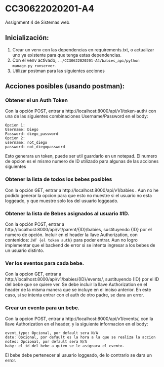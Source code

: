 # CC30622020201-A4
Assignment 4 de Sistemas web.

## Inicialización:
1. Crear un venv con las dependencias en requirements.txt, o actualizar uno ya existente para que tenga estas dependencias.
2. Con el venv activado, `../CC30622020201-A4/babies_api/python manage.py runserver`.
3. Utilizar postman para las siguientes acciones

## Acciones posibles (usando postman):
### Obtener el un Auth Token
Con la opción POST, entrar a http://localhost:8000/api/v1/token-auth/ con una de las siguientes combinaciones Username/Password en el body:
```
Opcion 1:
Username: Diego
Password: diego_password
Opcion 2:
username: not_diego
password: not_diegopassword
```
Esto generara un token, puede ser util guardarlo en un notepad. El numero de opcion es el mismo numero de ID utilizado para algunas de las acciones siguientes

### Obtener la lista de todos los bebes posibles
Con la opción GET, entrar a http://localhost:8000/api/v1/babies . Aun no he podido generar la opcion para que esto no muestre si el usuario no esta loggeado, y que muestre solo los del usuario loggeado.

### Obtener la lista de Bebes asignados al usuario #ID.
Con la opción POST, entrar a http://localhost:8000/api/v1/parent/{ID}/babies, sustituyendo {ID} por el numero de opción. Incluir en el header la llave Authorization, con contenidos: `JWT {el token auth}` para poder entrar. Aun no logro implementar que el backend de error si se intenta ingresar a los bebes de un usuario distinto.

### Ver los eventos para cada bebe.
Con la opcion GET, entrar a http://localhost:8000/api/v1/babies/{ID}/events/, sustituyendo {ID} por el ID del bebe que se quiere ver. Se debe incluir la llave Authorization en el header de la misma manera que se incluye en el inciso anterior. En este caso, si se intenta entrar con el auth de otro padre, se dara un error.

### Crear un evento para un bebe.
Con la opcion POST, entrar a http://localhost:8000/api/v1/events/, con la llave Authorization en el header, y la siguiente informacion en el body:
```
event_type: Opcional, por default sera N/A
date: Opcional, por default es la hora a la que se realiza la accion
notes: Opcional, por default sera N/A
baby: el id del bebe a quien se le asignara el evento.
```
El bebe debe pertenecer al usuario loggeado, de lo contrario se dara un error.
